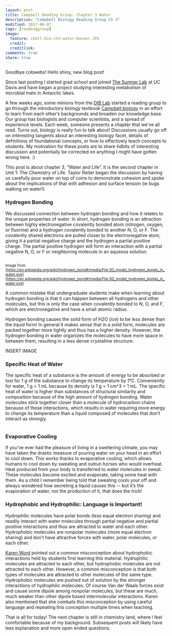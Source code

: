 ```yaml
---
layout: post
title: Campbell Reading Group: Chapter 3 Water
description: "Campbell Biology Reading Group Ch 3"
modified: 2017-06-07
tags: [readinggroup]
image:
  feature: cbell-bio-ch3-water-banner.JPG
  credit:
  creditlink:
comments: true
share: true
---
```

Goodbye cobwebs! Hello shiny, new blog post!

Since last posting I started grad school and joined [The Sumner Lab](http://mygeologypage.ucdavis.edu/sumner/Home.html) at UC Davis and have began a project studying interesting metabolism of microbial mats in Antarctic lakes.

A few weeks ago, some minions from the [DIB Lab](http://ivory.idyll.org/lab/) started a reading group to go through the introductory biology textbook  [Campbell biology](https://www.amazon.com/Campbell-Biology-11th-Lisa-Urry/dp/0134093410/ref=dp_ob_title_bk) in an effort to learn from each other’s backgrounds and broaden our knowledge base. Our group has biologists and computer scientists, and a spread of experience levels. Each week, someone presents a chapter that we’ve all read. Turns out, biology is really fun to talk about! Discussions usually go off on interesting tangents about an interesting biology facet, details of definitions of foundational concepts, or how to effectively teach concepts to students. My motivation for these posts are to share tidbits of interesting discussion and potentially be corrected on anything I might have gotten wrong here. :)
 
This post is about chapter 3, “Water and Life”. It is the second chapter in Unit 1: The Chemistry of Life. Taylor Reiter began the discussion by having us carefully pour water on top of coins to demonstrate cohesion and spoke about the implications of that with adhesion and surface tension (ie bugs walking on water!).

### Hydrogen Bonding

We discussed connection between hydrogen bonding and how it relates to the unique properties of water. In short, hydrogen bonding is an attraction between highly electronegative covalently bonded atom (nitrogen, oxygen, or fluorine) and a hydrogen covalently bonded to another N, O, or F. The covalently shared electrons are pulled closer to the electronegative atom, giving it a partial negative charge and the hydrogen a partial positive charge. The partial positive hydrogen will form an interaction with a partial negative N, O, or F or neighboring molecule in an aqueous solution. 

<figure>
	<a href="https://raw.githubusercontent.com/jessicamizzi/jessicamizzi.github.io/master/images/cbell-ch3-image1-hbonding.jpg"><img src="https://raw.githubusercontent.com/jessicamizzi/jessicamizzi.github.io/master/images/cbell-ch3-image1-hbonding.jpg" alt=""></a>
</figure>

<sub>Image from [https://en.wikipedia.org/wiki/Hydrogen_bond#/media/File:3D_model_hydrogen_bonds_in_water.svg](https://en.wikipedia.org/wiki/Hydrogen_bond#/media/File:3D_model_hydrogen_bonds_in_water.svg)</sub>

A common mistake that undergraduate students make when learning about hydrogen bonding is that it can happen between all hydrogens and other molecules, but this is only the case when covalently bonded to N, O, and F, which are electronegative and have a small atomic radius.
 
Hydrogen bonding causes the solid form of H2O (ice) to be less dense than the liquid form! In general it makes sense that in a solid form, molecules are packed together more tightly and thus has a higher density. However, the hydrogen bonding in water organizes the molecules to have more space in between them, resulting in a less dense crystalline structure.

INSERT IMAGE

### Specific Heat of Water

The specific heat of a substance is the amount of energy to be absorbed or lost for 1 g of the substance to change its temperature by 1°C. Conveniently for water, 1 g = 1 mL because its density is 1 g = 1 cm^3 = 1 mL. The specific heat of water is higher than substances of structural similarity and composition because of the high amount of hydrogen bonding. Water molecules stick together closer than a molecule of hydrocarbon chains because of these interactions, which results in water requiring more energy to change its temperature than a liquid composed of molecules that don’t interact as strongly.

<figure>
	<a href="https://raw.githubusercontent.com/jessicamizzi/jessicamizzi.github.io/master/images/dreamteam.jpg"><img src="https://raw.githubusercontent.com/jessicamizzi/jessicamizzi.github.io/master/images/dreamteam.jpg" alt=""></a>
</figure>

### Evaporative Cooling

If you’ve ever had the pleasure of living in a sweltering climate, you may have taken the drastic measure of pouring water on your head in an effort to cool down. This works thanks to evaporative cooling, which allows humans to cool down by sweating and outrun horses who would overheat. Heat produced from your body is transferred to water molecules in sweat. These molecules become excited and evaporate, taking some heat with them. As a child I remember being told that sweating cools your off and always wondered how secreting a liquid causes this -- but it’s the evaporation of water, not the production of it, that does the trick!

### Hydrophobic and Hydrophilic: Language is Important!

Hydrophilic molecules have polar bonds (less equal electron sharing) and readily interact with water molecules through partial negative and partial positive interactions and thus are attracted to water and each other. Hydrophobic molecules are nonpolar molecules (more equal electron sharing) and don’t have attractive forces with water, polar molecules, or each other. 
 
[Karen Word](https://twitter.com/karen_word) pointed out a common misconception about hydrophobic interactions held by students first learning this material. Hydrophilic molecules are attracted to each other, but hydrophobic molecules are not attracted to each other. However, a common misconception is that both types of molecules are attracted to other molecules of the same type. Hydrophobic molecules are pushed out of solution by the stronger interactions of hydrophilic molecules. Of course Van der Waals forces exist and cause some dipole among nonpolar molecules, but these are much, much weaker than other dipole based intermolecular interactions. Karen also mentioned that she combats this misconception by using careful language and repeating this conception multiple times when teaching.
 
That is all for today! The next chapter is still in chemistry land, where I feel comfortable because of my background. Subsequent posts will likely have less explanation and more open ended questions.
